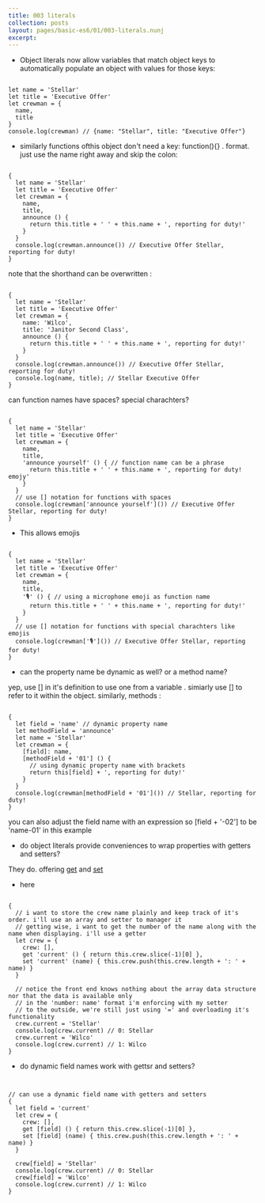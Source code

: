 ```yaml
---
title: 003 literals
collection: posts
layout: pages/basic-es6/01/003-literals.nunj
excerpt:
---
```



*  Object literals now allow variables that match object keys to automatically populate an object with values for those keys:

<pre><code class="language-js">
let name = 'Stellar'
let title = 'Executive Offer'
let crewman = {
  name,
  title
}
console.log(crewman) // {name: "Stellar", title: "Executive Offer"}
</code></pre>


* similarly functions ofthis object don't need a key: function(){} . format. just use the name right away and skip the colon:

<pre><code class="language-js">
{
  let name = 'Stellar'
  let title = 'Executive Offer'
  let crewman = {
    name,
    title,
    announce () {
      return this.title + ' ' + this.name + ', reporting for duty!'
    }
  }
  console.log(crewman.announce()) // Executive Offer Stellar, reporting for duty!
}
</code></pre>

note that the shorthand can be overwritten :

<pre><code class="language-js">
{
  let name = 'Stellar'
  let title = 'Executive Offer'
  let crewman = {
    name: 'Wilco',
    title: 'Janitor Second Class',
    announce () {
      return this.title + ' ' + this.name + ', reporting for duty!'
    }
  }
  console.log(crewman.announce()) // Executive Offer Stellar, reporting for duty!
  console.log(name, title); // Stellar Executive Offer
}
</code></pre>

can function names have spaces? special charachters?

<pre><code class="language-js">
{
  let name = 'Stellar'
  let title = 'Executive Offer'
  let crewman = {
    name,
    title,
    'announce yourself' () { // function name can be a phrase
      return this.title + ' ' + this.name + ', reporting for duty! emojy'
    }
  }
  // use [] notation for functions with spaces
  console.log(crewman['announce yourself']()) // Executive Offer Stellar, reporting for duty!
}
</code></pre>

* This allows emojis

<pre><code class="language-js">
{
  let name = 'Stellar'
  let title = 'Executive Offer'
  let crewman = {
    name,
    title,
    '🎙' () { // using a microphone emoji as function name
      return this.title + ' ' + this.name + ', reporting for duty!'
    }
  }
  // use [] notation for functions with special charachters like emojis
  console.log(crewman['🎙']()) // Executive Offer Stellar, reporting for duty!
}
</code></pre>

* can the property name be dynamic as well? or a method name?

yep, use [] in it's definition to use one from a variable . simiarly use [] to refer to it within the object. similarly, methods :

<pre><code class="language-js">
{
  let field = 'name' // dynamic property name
  let methodField = 'announce'
  let name = 'Stellar'
  let crewman = {
    [field]: name,
    [methodField + '01'] () {
      // using dynamic property name with brackets
      return this[field] + ', reporting for duty!'
    }
  }
  console.log(crewman[methodField + '01']()) // Stellar, reporting for duty!
}
</code></pre>

you can also adjust the field name with an expression so [field + '-02'] to be 'name-01' in this example


* do object literals provide conveniences to wrap properties with getters and setters?

They do. offering [get](https://developer.mozilla.org/en-US/docs/Web/JavaScript/Reference/Functions/get) and [set](https://developer.mozilla.org/en-US/docs/Web/JavaScript/Reference/Functions/set)

* here
<pre><code class="language-js">
{
  // i want to store the crew name plainly and keep track of it's order. i'll use an array and setter to manager it
  // getting wise, i want to get the number of the name along with the name when displaying. i'll use a getter
  let crew = {
    crew: [],
    get 'current' () { return this.crew.slice(-1)[0] },
    set 'current' (name) { this.crew.push(this.crew.length + ': ' + name) }
  }

  // notice the front end knows nothing about the array data structure nor that the data is available only
  // in the 'number: name' format i'm enforcing with my setter
  // to the outside, we're still just using '=' and overloading it's functionality
  crew.current = 'Stellar'
  console.log(crew.current) // 0: Stellar
  crew.current = 'Wilco'
  console.log(crew.current) // 1: Wilco
}
</code></pre>

* do dynamic field names work with gettsr and setters?

<pre><code class="language-js">

// can use a dynamic field name with getters and setters
{
  let field = 'current'
  let crew = {
    crew: [],
    get [field] () { return this.crew.slice(-1)[0] },
    set [field] (name) { this.crew.push(this.crew.length + ': ' + name) }
  }

  crew[field] = 'Stellar'
  console.log(crew.current) // 0: Stellar
  crew[field] = 'Wilco'
  console.log(crew.current) // 1: Wilco
}
</code></pre>
